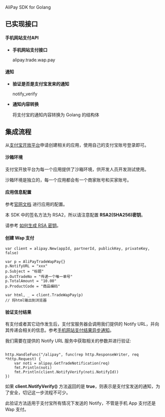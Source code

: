 AliPay SDK for Golang

## 已实现接口

#### 手机网站支付API

* **手机网站支付接口**
	
	alipay.trade.wap.pay
	
	
#### 通知

* **验证是否是支付宝发来的通知**
	
	notify_verify
	
* **通知内容转换**
	
	将支付宝的通知内容转换为 Golang 的结构体
	
## 集成流程

从[支付宝开放平台](https://open.alipay.com/)申请创建相关的应用，使用自己的支付宝账号登录即可。

#### 沙箱环境

支付宝开放平台为每一个应用提供了沙箱环境，供开发人员开发测试使用。

沙箱环境是独立的，每一个应用都会有一个商家账号和买家账号。

#### 应用信息配置

参考[官网文档](https://doc.open.alipay.com/docs/doc.htm?spm=a219a.7629140.0.0.5pgfxp&treeId=200&articleId=105894&docType=1) 进行应用的配置。

本 SDK 中的签名方法为 RSA2，所以请注意配置 **RSA2(SHA256)密钥**。

请参考 [如何生成 RSA 密钥](https://doc.open.alipay.com/docs/doc.htm?treeId=291&articleId=105971&docType=1)。

#### 创建 Wap 支付

``` Golang
var client = alipay.New(appId, partnerId, publickKey, privateKey, false)

var p = AliPayTradeWapPay{}
p.NotifyURL = "xxx"
p.Subject = "标题"
p.OutTradeNo = "传递一个唯一单号"
p.TotalAmount = "10.00"
p.ProductCode = "商品编码"

var html, _ = client.TradeWapPay(p)
// 将html输出到浏览器
```

#### 验证支付结果

有支付或者其它动作发生后，支付宝服务器会调用我们提供的 Notify URL，并向其传递会相关的信息。参考[手机网站支付结果异步通知](https://doc.open.alipay.com/docs/doc.htm?spm=a219a.7629140.0.0.XM5C4a&treeId=203&articleId=105286&docType=1)。

我们需要在提供的 Notify URL 服务中获取相关的参数并进行验证:

```Golang

http.HandleFunc("/alipay", func(rep http.ResponseWriter, req *http.Request) {
	var noti = alipay.GetTradeNotification(req)
	fmt.Println(noti)
	fmt.Println(client.NotifyVerify(noti.NotifyId))
})
```

如果 **client.NotifyVerify()** 方法返回的是 **true**，则表示是支付宝发送的通知，为了安全，切记这一步流程不可少。


此验证方法适用于支付宝所有情况下发送的 Notify，不管是手机 App 支付还是 Wap 支付。

